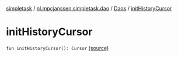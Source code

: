 [simpletask](../../index.md) / [nl.mpcjanssen.simpletask.dao](../index.md) / [Daos](index.md) / [initHistoryCursor](.)

# initHistoryCursor

`fun initHistoryCursor(): Cursor` [(source)](https://github.com/mpcjanssen/simpletask-android/blob/master/src/main/java/nl/mpcjanssen/simpletask/dao/Daos.kt#L74)